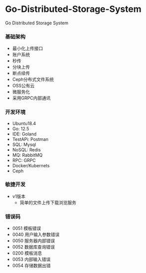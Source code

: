 # Go-Distributed-Storage-System
Go Distributed Storage System

### 基础架构
- 最小化上传接口
- 账户系统
- 秒传
- 分块上传
- 断点续传
- Ceph分布式文件系统
- OSS公有云
- 微服务化
- 采用GRPC内部通讯

### 开发环境
- Ubuntu18.4
- Go: 12.5
- IDE: Goland
- TestAPi: Postman
- SQL: Mysql
- NoSQL: Redis
- MQ: RabbitMQ
- RPC: GRPC
- Docker/Kubernets
- Ceph

### 敏捷开发
- v1版本
    - 简单的文件上传下载浏览服务
    
    
### 错误码
- 0051 模板错误
- 0040 用户输入参数错误
- 0050 服务器内部错误
- 0052 数据库查询错误
- 0200 模板消息
- 0053 内部输入错误
- 0054 存储数据出错